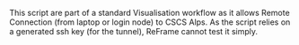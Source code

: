 This script are part of a standard Visualisation workflow as it allows
Remote Connection (from laptop or login node) to CSCS Alps. As the script
relies on a generated ssh key (for the tunnel), ReFrame cannot test it simply.

